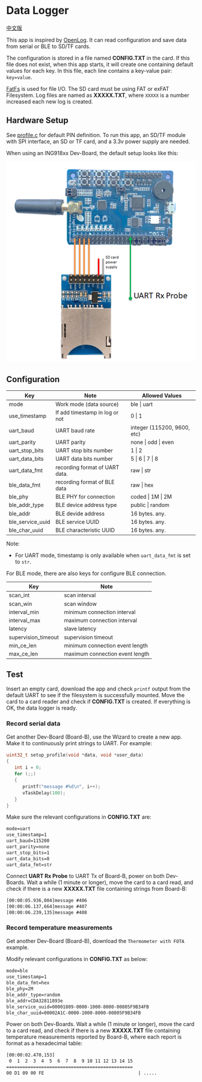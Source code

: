 # Data Logger

[中文版](index_cn.md)

This app is inspired by [OpenLog](https://github.com/sparkfun/OpenLog).
It can read configuration and save data from serial or BLE to SD/TF cards.

The configuration is stored in a file named **CONFIG.TXT** in the card. If this file does not exist,
when this app starts, it will create one containing default values for each key. In this file,
each line contains a key-value pair: `key=value`.

[FatFs](http://elm-chan.org/fsw/ff/00index_e.html) is used for file I/O. The SD card must be using
FAT or exFAT Filesystem. Log files are named as **XXXXX.TXT**, where `XXXXX` is a number increased each new log is created.

## Hardware Setup

See [profile.c](../src/profile.h) for default PIN definition. To run this app, an SD/TF module
with SPI interface, an SD or TF card, and a 3.3v power supply are needed.

When using an ING918xx Dev-Board, the default setup looks like this:

![](./img/use_918board.png)

## Configuration

|Key                | Note                          | Allowed Values                |
---                 | ---                           | ---                           |
|mode               | Work mode (data source)       | ble \| uart                   |
|use_timestamp      | If add timestamp in log or not| 0 \| 1                        |
|uart_baud          | UART baud rate                | integer (115200, 9600, etc)   |
|uart_parity        | UART parity                   | none \| odd \| even           |
|uart_stop_bits     | UART stop bits number         | 1 \| 2                        |
|uart_data_bits     | UART data bits number         | 5 \| 6 \| 7 \| 8              |
|uart_data_fmt      | recording format of UART data.| raw \| str                    |
|ble_data_fmt       | recording format of BLE data  | raw \| hex                    |
|ble_phy            | BLE PHY for connection        | coded \| 1M \| 2M             |
|ble_addr_type      | BLE device address type       | public \| random              |
|ble_addr           | BLE devide address            | 16 bytes. any.                |
|ble_service_uuid   | BLE service UUID              | 16 bytes. any.                |
|ble_char_uuid      | BLE characteristic UUID       | 16 bytes. any.                |

Note:

* For UART mode, timestamp is only available when `uart_data_fmt` is set to `str`.

For BLE mode, there are also keys for configure BLE connection.

|Key                 | Note                           |
---                  | ---                            |
| scan_int           | scan interval                  |
| scan_win           | scan window                    |
| interval_min       | minimum connection interval    |
| interval_max       | maximum connection interval    |
| latency            | slave latency                  |
| supervision_timeout| supervision timeout            |
| min_ce_len         | minimum connection event length|
| max_ce_len         | maximum connection event length|

## Test

Insert an empty card, download the app and check `printf` output from the default UART to see if the
filesystem is successfully mounted. Move the card to a card reader and check if **CONFIG.TXT** is created.
If everything is OK, the data logger is ready.

### Record serial data

Get another Dev-Board (Board-B), use the Wizard to create a new app. Make it to continuously print strings to UART.
For example:

```c
uint32_t setup_profile(void *data, void *user_data)
{
   int i = 0;
   for (;;)
   {
      printf("message #%d\n", i++);
      vTaskDelay(100);
   }
}
```

Make sure the relevant configurations in **CONFIG.TXT** are:

```
mode=uart
use_timestamp=1
uart_baud=115200
uart_parity=none
uart_stop_bits=1
uart_data_bits=8
uart_data_fmt=str
```

Connect **UART Rx Probe** to UART Tx of Board-B, power on both Dev-Boards. Wait a while (1 minute or longer),
move the card to a card read, and check if there is a new **XXXXX.TXT** file containing strings from Board-B:

```
[00:00:05.936,004]message #406
[00:00:06.137,664]message #407
[00:00:06.239,135]message #408
```

### Record temperature measurements

Get another Dev-Board (Board-B), download the `Thermometer with FOTA` example.

Modify relevant configurations in **CONFIG.TXT** as below:

```
mode=ble
use_timestamp=1
ble_data_fmt=hex
ble_phy=2M
ble_addr_type=random
ble_addr=CDA32811893e
ble_service_uuid=00001809-0000-1000-8000-00805F9B34FB
ble_char_uuid=00002A1C-0000-1000-8000-00805F9B34FB
```

Power on both Dev-Boards. Wait a while (1 minute or longer), move the card to a card read, and check
if there is a new **XXXXX.TXT** file containing temperature measurements reported by Board-B, where
each report is format as a hexadecimal table:

```
[00:00:02.470,153]
 0  1  2  3  4  5  6  7  8  9 10 11 12 13 14 15
===============================================
00 D1 09 00 FE                                   | .....
```

